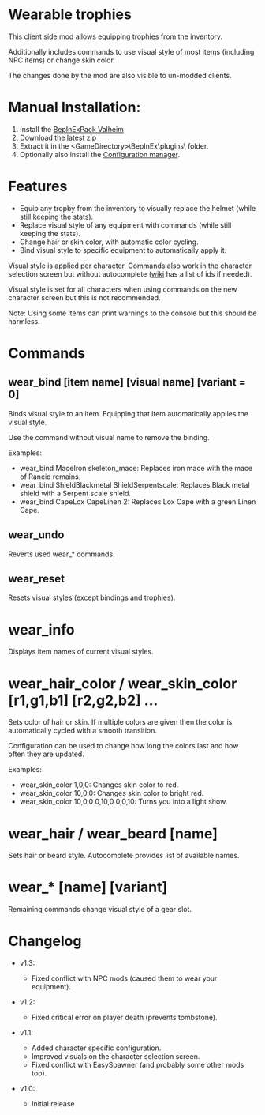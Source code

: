 # Wearable trophies

This client side mod allows equipping trophies from the inventory.

Additionally includes commands to use visual style of most items (including NPC items) or change skin color.

The changes done by the mod are also visible to un-modded clients.


# Manual Installation:

1. Install the [BepInExPack Valheim](https://valheim.thunderstore.io/package/denikson/BepInExPack_Valheim)
2. Download the latest zip
3. Extract it in the \<GameDirectory\>\BepInEx\plugins\ folder.
4. Optionally also install the [Configuration manager](https://github.com/BepInEx/BepInEx.ConfigurationManager/releases/tag/v16.4).

# Features

- Equip any tropby from the inventory to visually replace the helmet (while still keeping the stats).
- Replace visual style of any equipment with commands (while still keeping the stats).
- Change hair or skin color, with automatic color cycling.
- Bind visual style to specific equipment to automatically apply it.

Visual style is applied per character. Commands also work in the character selection screen but without autocomplete ([wiki](https://valheim.fandom.com/wiki/Item_IDs) has a list of ids if needed).

Visual style is set for all characters when using commands on the new character screen but this is not recommended.

Note: Using some items can print warnings to the console but this should be harmless.

# Commands

## wear_bind [item name] [visual name] [variant = 0]

Binds visual style to an item. Equipping that item automatically applies the visual style.

Use the command without visual name to remove the binding.

Examples:

- wear_bind MaceIron skeleton_mace: Replaces iron mace with the mace of Rancid remains.
- wear_bind ShieldBlackmetal ShieldSerpentscale: Replaces Black metal shield with a Serpent scale shield.
- wear_bind CapeLox CapeLinen 2: Replaces Lox Cape with a green Linen Cape.

## wear_undo

Reverts used wear_* commands.

## wear_reset

Resets visual styles (except bindings and trophies).

# wear_info

Displays item names of current visual styles.

# wear_hair_color / wear_skin_color [r1,g1,b1] [r2,g2,b2] ...

Sets color of hair or skin. If multiple colors are given then the color is automatically cycled with a smooth transition.

Configuration can be used to change how long the colors last and how often they are updated.

Examples:

- wear_skin_color 1,0,0: Changes skin color to red.
- wear_skin_color 10,0,0: Changes skin color to bright red.
- wear_skin_color 10,0,0 0,10,0 0,0,10: Turns you into a light show.

# wear_hair / wear_beard [name]

Sets hair or beard style. Autocomplete provides list of available names.

# wear_* [name] [variant]

Remaining commands change visual style of a gear slot.

# Changelog

- v1.3:
	- Fixed conflict with NPC mods (caused them to wear your equipment).

- v1.2:
	- Fixed critical error on player death (prevents tombstone).

- v1.1:
	- Added character specific configuration.
	- Improved visuals on the character selection screen.
	- Fixed conflict with EasySpawner (and probably some other mods too).

- v1.0:
	- Initial release